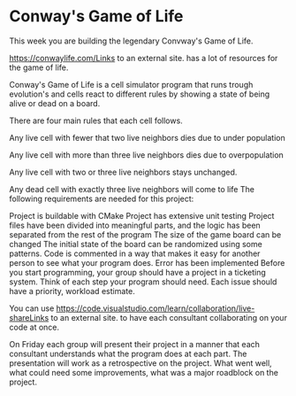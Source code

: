 # Conway's Game of Life

This week you are building the legendary Convway's Game of Life.

https://conwaylife.com/Links to an external site. has a lot of resources for the game of life.

Conway's Game of Life is a cell simulator program that runs trough evolution's and cells react to different rules by showing a state of being alive or dead on a board. 

There are four main rules that each cell follows.

Any live cell with fewer that two live neighbors dies due to under population
 

Any live cell with more than three live neighbors dies due to overpopulation
 

Any live cell with two or three live neighbors stays unchanged.
 

Any dead cell with exactly three live neighbors will come to life
The following requirements are needed for this project:

Project is buildable with CMake
Project has extensive unit testing
Project files have been divided into meaningful parts, and the logic has been separated from the rest of the program
The size of the game board can be changed
The initial state of the board can be randomized using some patterns.
Code is commented in a way that makes it easy for another person to see what your program does.
Error has been implemented
Before you start programming, your group should have a project in a ticketing system. Think of each step your program should need. Each issue should have a priority, workload estimate.

You can use https://code.visualstudio.com/learn/collaboration/live-shareLinks to an external site. to have each consultant collaborating on your code at once.

On Friday each group will present their project in a manner that each consultant understands what the program does at each part.
The presentation will work as a retrospective on the project. What went well, what could need some improvements, what was a major roadblock on the project.
